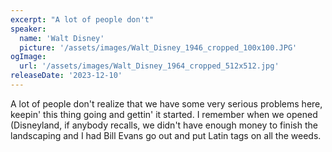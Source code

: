 ```yaml
---
excerpt: "A lot of people don't"
speaker:
  name: 'Walt Disney'
  picture: '/assets/images/Walt_Disney_1946_cropped_100x100.JPG'
ogImage:
  url: '/assets/images/Walt_Disney_1964_cropped_512x512.jpg'
releaseDate: '2023-12-10'
---
```


A lot of people don't realize that we have some very serious problems here, keepin' this thing going and gettin' it started. I remember when we opened (Disneyland, if anybody recalls, we didn't have enough money to finish the landscaping and I had Bill Evans go out and put Latin tags on all the weeds.
